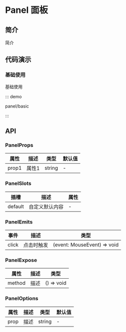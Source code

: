 # Panel 面板

## 简介

简介

## 代码演示

### 基础使用

基础使用

::: demo

panel/basic

:::

## API

### PanelProps

| 属性  | 描述  | 类型   | 默认值 |
| ----- | ----- | ------ | ------ |
| prop1 | 属性1 | string | -      |

### PanelSlots

| 插槽    | 描述           | 属性 |
| ------- | -------------- | ---- |
| default | 自定义默认内容 | -    |

### PanelEmits

| 事件  | 描述       | 类型                        |
| ----- | ---------- | --------------------------- |
| click | 点击时触发 | (event: MouseEvent) => void |

### PanelExpose

| 属性   | 描述 | 类型       |
| ------ | ---- | ---------- |
| method | 描述 | () => void |

### PanelOptions

| 属性 | 描述 | 类型   | 默认值 |
| ---- | ---- | ------ | ------ |
| prop | 描述 | string | -      |
